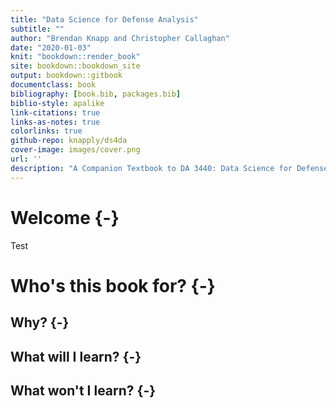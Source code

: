 ```yaml
---
title: "Data Science for Defense Analysis"
subtitle: ""
author: "Brendan Knapp and Christopher Callaghan"
date: "2020-01-03"
knit: "bookdown::render_book"
site: bookdown::bookdown_site
output: bookdown::gitbook
documentclass: book
bibliography: [book.bib, packages.bib]
biblio-style: apalike
link-citations: true
links-as-notes: true
colorlinks: true
github-repo: knapply/ds4da
cover-image: images/cover.png
url: ''
description: "A Companion Textbook to DA 3440: Data Science for Defense Analysis"
---
```




# Welcome {-}

Test

# Who's this book for? {-}

## Why? {-}

## What will I learn? {-}

## What won't I learn? {-}
